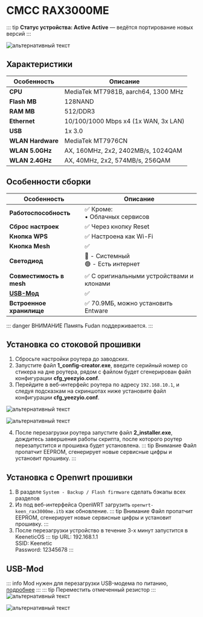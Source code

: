 # CMCC RAX3000ME <BoostyBadge type="keenetic" text="5.0" url="/wiki/helpful/boosty"/> <YezBadge type="keenetic" text="4.3.6.2" url="/assets/files/firmware/CMCC-RAX3000ME.7z" />

::: tip **Статус устройства: Active**
**Active** — ведётся портирование новых версий
:::

![альтернативный текст](/assets/images/wiki/guides/rax3000me/3.png)

## Характеристики

| Особенность       | Описание                             |
|-------------------|--------------------------------------|
| **CPU**           | MediaTek MT7981B, aarch64, 1300 MHz  |
| **Flash MB**      | 128NAND                              |
| **RAM MB**        | 512/DDR3                             |
| **Ethernet**      | 10/100/1000 Mbps x4 (1x WAN, 3x LAN) |
| **USB**           | 1x 3.0                               |
| **WLAN Hardware** | MediaTek MT7976CN                    |
| **WLAN 5.0GHz**   | AX, 160MHz, 2x2, 2402MB/s, 1024QAM   |
| **WLAN 2.4GHz**   | AX, 40MHz, 2x2, 574MB/s, 256QAM      |

## Особенности сборки

| Особенность              | Описание                                 |
|--------------------------|------------------------------------------|
| **Работоспособность**    | ✅ Кроме: <br/> • Облачных сервисов       |
| **Сброс настроек**       | ✅ Через кнопку Reset                     |
| **Кнопка WPS**           | ✅ Настроена как Wi-Fi                    |
| **Кнопка Mesh**          | ✅                                        |
| **Светодиод**            | 🔴 - Системный <br/>🟢 - Есть интернет   |
| **Совместимость в mesh** | ✅ С оригинальными устройствами и клонами |
| **[USB-Мод](#usb-mod)**  | ✅                                        |
| **Встроенное хранилище** | ✅ 70.9МБ, можно установить Entware       |

::: danger ВНИМАНИЕ
Память Fudan поддерживается.
:::

## Установка со стоковой прошивки

1. Сбросьте настройки роутера до заводских.
2. Запустите файл **1_config-creator.exe**, введите серийный номер со стикера на дне роутера, рядом с файлом будет сгенерирован файл конфигурации **cfg_yeezyio.conf**.
3. Перейдите в веб-интерфейс роутера по адресу `192.168.10.1`, и следуя подсказкам на скриншотах ниже установите файл конфигурации **cfg_yeezyio.conf**.

![альтернативный текст](/assets/images/wiki/guides/rax3000me/1.png)

![альтернативный текст](/assets/images/wiki/guides/rax3000me/2.png)

4. После перезагрузки роутера запустите файл **2_installer.exe**, дождитесь завершения работы скрипта, после которого роутер перезапустится и прошивка будет установлена.
::: tip Внимание
Файл пропатчит EEPROM, сгенерирует новые сервисные цифры и установит прошивку.
:::

## Установка с Openwrt прошивки

1. В разделе `System - Backup / Flash firmware` сделать бэкапы всех разделов
2. Из под веб-интерфейса OpenWRT загрузить `openwrt-keen_rax3000me.itb` как
   обновление.
   ::: tip Внимание
   Файл пропатчит EEPROM, сгенерирует новые сервисные цифры и установит прошивку.
   :::
3. После перезагрузки устройство в течение 3-х минут запустится в KeeneticOS
   ::: tip URL: 192.168.1.1<br/>SSID: Keenetic<br/>Password: 12345678
   :::

## USB-Mod

::: info
Mod нужен для перезагрузки USB-модема по
питанию, [подробнее](https://help.keenetic.com/hc/ru/articles/115000041605-%D0%9C%D0%BE%D0%B6%D0%BD%D0%BE-%D0%BB%D0%B8-%D0%BF%D0%B5%D1%80%D0%B5%D0%B7%D0%B0%D0%B3%D1%80%D1%83%D0%B7%D0%B8%D1%82%D1%8C-%D0%BF%D0%BE-%D0%BF%D0%B8%D1%82%D0%B0%D0%BD%D0%B8%D1%8E-USB-%D0%BC%D0%BE%D0%B4%D0%B5%D0%BC-%D0%BF%D0%BE%D0%B4%D0%BA%D0%BB%D1%8E%D1%87%D0%B5%D0%BD%D0%BD%D1%8B%D0%B9-%D0%BA-Keenetic-%D1%81%D1%80%D0%B5%D0%B4%D1%81%D1%82%D0%B2%D0%B0%D0%BC%D0%B8-%D0%B8%D0%BD%D1%82%D0%B5%D1%80%D0%BD%D0%B5%D1%82-%D1%86%D0%B5%D0%BD%D1%82%D1%80%D0%B0)
:::
::: tip Переместить отмеченный резистор
:::
![альтернативный текст](/assets/images/wiki/helpful/usb-mod/rax-3000me-1.jpg)

![альтернативный текст](/assets/images/wiki/helpful/usb-mod/rax-3000me-2.jpg)

